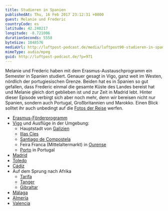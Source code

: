 ```yaml
---
title: Studieren in Spanien
publishedAt: Thu, 16 Feb 2017 23:12:31 +0000
guest: Melanie und Frederic
countryCode: es
latitude: 42.240217
longitude: -8.721006
durationSeconds: 5558
byteSize: 1048576
mediaUrl: http://luftpost-podcast.de/media/luftpost90-studieren-in-spanien.mp3
mimeType: audio/mpeg
guid: http://luftpost-podcast.de/?p=971
---
```


Melanie und Frederic haben mit dem Erasmus-Austauschprogramm ein Semester in Spanien studiert. Genauer gesagt in Vigo, ganz weit im Westen, nördlich der portugiesischen Grenze. Beiden hat es in Spanien so gut gefallen, dass Frederic einmal die gesamte Küste des Landes bereist hat und Melanie gleich dort geblieben ist und zur Zeit in Madrid lebt. Hinter dieser Episode verbirgt sich aber noch mehr, denn wir bereisen nicht nur Spanien, sondern auch Portugal, Großbritannien und Marokko. Einen Blick solltet ihr auch unbedingt auf die [Fotos der Reise](https://www.flickr.com/photos/fredericw/sets/72157676374370574) werfen. 
* [Erasmus-Förderprogramm](https://esn.org/erasmus)
* [Vigo](https://de.wikipedia.org/wiki/Vigo) und Ausflüge in der Umgebung:  
   * Hauptstadt von [Galizien](https://de.wikipedia.org/wiki/Galizien)  
   * [Illas Cíes](https://de.wikipedia.org/wiki/Illas%5FC%C3%ADes)  
   * [Santiago de Compostela](https://de.wikipedia.org/wiki/Santiago%5Fde%5FCompostela)  
   * Feira Franca (Mittelaltermarkt) in [Ourense](https://de.wikipedia.org/wiki/Ourense)  
   * [Porto](https://de.wikipedia.org/wiki/Porto) in Portugal
* [Madrid](https://de.wikipedia.org/wiki/Madrid)
* [Toledo](https://de.wikipedia.org/wiki/Toledo)
* [Cádiz](https://de.wikipedia.org/wiki/)
* Auf dem Sprung nach Afrika  
   * [Tarifa](https://de.wikipedia.org/wiki/Tarifa)  
   * [Tanger](https://de.wikipedia.org/wiki/Tanger)  
   * [Gibraltar](https://de.wikipedia.org/wiki/Gibraltar)
* [Málaga](https://de.wikipedia.org/wiki/Málaga)
* [Almería](https://de.wikipedia.org/wiki/Almer%C3%ADa)
* [Valencia](https://de.wikipedia.org/wiki/Valencia)
